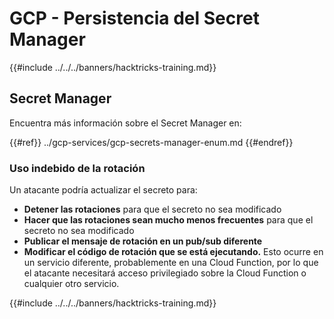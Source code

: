 # GCP - Persistencia del Secret Manager

{{#include ../../../banners/hacktricks-training.md}}

## Secret Manager

Encuentra más información sobre el Secret Manager en:

{{#ref}}
../gcp-services/gcp-secrets-manager-enum.md
{{#endref}}

### Uso indebido de la rotación

Un atacante podría actualizar el secreto para:

- **Detener las rotaciones** para que el secreto no sea modificado
- **Hacer que las rotaciones sean mucho menos frecuentes** para que el secreto no sea modificado
- **Publicar el mensaje de rotación en un pub/sub diferente**
- **Modificar el código de rotación que se está ejecutando.** Esto ocurre en un servicio diferente, probablemente en una Cloud Function, por lo que el atacante necesitará acceso privilegiado sobre la Cloud Function o cualquier otro servicio.

{{#include ../../../banners/hacktricks-training.md}}
